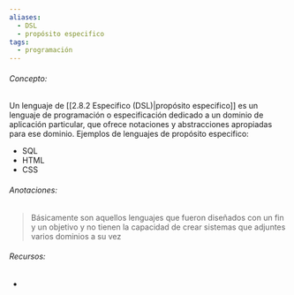 ```yaml
---
aliases:
  - DSL
  - propósito especifico
tags:
  - programación
---
```

###### Concepto:

Un lenguaje de [[2.8.2 Especifico (DSL)|propósito especifico]] es un lenguaje de programación o especificación dedicado a un dominio de aplicación particular, que ofrece notaciones y abstracciones apropiadas para ese dominio. Ejemplos de lenguajes de propósito especifico:

- SQL
- HTML
- CSS

###### Anotaciones:

> Básicamente son aquellos lenguajes que fueron diseñados con un fin y un objetivo y no tienen la capacidad de crear sistemas que adjuntes varios dominios a su vez

###### Recursos:

- 